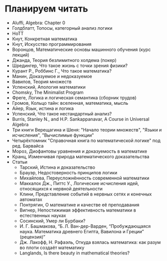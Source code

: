 # Планируем читать

- Aluffi, Algebra: Chapter 0
- Голдблатт, Топосы, категорный анализ логики
- HoTT
- Кнут, Конкретная математика
- Кнут, Искусство программирования 
- Воронцов, Математические основы машинного обучения (курс лекций)
- Джанда, Теория безлимитного холдема (покер)
- Шредингер, Что такое жизнь с точки зрения физики?
- Курант Р., Роббинс Г., Что такое математика?
- Манин, Доказуемое и недоказуемое
- Вавилов, Теория множеств
- Успенский, Апология математики
- Chomsky, The Minimalist Program
- Фреге, Логика и логическая семантика (сборник трудов)
- Громов, Кольцо тайн: вселенная, математика, мысль
- Айер, Язык, истина и логика
- Успенский, Что такое нестандартный анализ?
- Burris, Stanley N., and H.P. Sankappanavar, A Course in Universal Algebra
- Три книги Верещагина и Шеня: "Начало теории множеств", "Языки и исчисления", "Вычислимые функции"
- Четырёхтомник "Справочная книга по математической логике" под ред. Барвайса
- Мороз, Диофантовы уравнения и доказуемость в математике
- Кранц, Изменчивая природа математического доказательства
- Статьи
	- Тарский, Истина и доказательство
	- Брауэр, Недостоверность принципов логики
	- Михайлова, Переусложнённость современной математики
	- Маккалох Дж., Питтс У., Логические исчисления идей, относящихся к нервной деятельности
	- Клини, Представление событий в нервных сетях и конечных автоматах
	- Понтрягин, О математике и качестве её преподавания
	- Вигнер, Непостижимая эффективность математики в естественных науках
	- Сосинский, Умер ли Бурбаки?
	- И. Г. Башмакова, “Б. Л. Ван-дер-Варден, “Пробуждающаяся наука. Математика древнего Египта, Вавилона и Греции” (рецензия)”
	- Дж. Лакофф, Н. Рафаэль, Откуда взялась математика: как разум во плоти создаёт математику
	- Langlands, Is there beauty in mathematical theories?